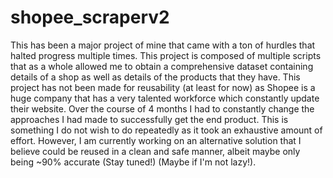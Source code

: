 # shopee_scraperv2

This has been a major project of mine that came with a ton of hurdles that halted progress multiple times. This project is composed of multiple scripts that as a whole allowed me to obtain a comprehensive dataset containing details of a shop as well as details of the products that they have. This project has not been made for reusability (at least for now) as Shopee is a huge company that has a very talented workforce which constantly update their website. Over the course of 4 months I had to constantly change the approaches I had made to successfully get the end product. This is something I do not wish to do repeatedly as it took an exhaustive amount of effort. However, I am currently working on an alternative solution that I believe could be reused in a clean and safe manner, albeit maybe only being ~90% accurate (Stay tuned!) (Maybe if I'm not lazy!). 
